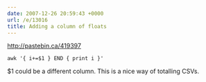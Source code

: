 ```yaml
---
date: 2007-12-26 20:59:43 +0000
url: /e/13016
title: Adding a column of floats
---
```


http://pastebin.ca/419397

	awk '{ i+=$1 } END { print i }'
$1 could be a different column. This is a nice way of totalling CSVs.
